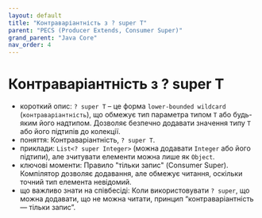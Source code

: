 ```yaml
---
layout: default
title: "Контраваріантність з ? super T"
parent: "PECS (Producer Extends, Consumer Super)"
grand_parent: "Java Core"
nav_order: 4
---
```


# Контраваріантність з ? super T

*   короткий опис: `? super T` – це форма `lower-bounded wildcard` (`контраваріантність`), що обмежує тип параметра типом `T` або будь-яким його надтипом. Дозволяє безпечно додавати значення типу `T` або його підтипів до колекції.
*   поняття: Контраваріантність, `? super T`.
*   приклади: `List<? super Integer>` (можна додавати `Integer` або його підтипи), але зчитувати елементи можна лише як `Object`.
*   ключові моменти: Правило "тільки запис" (Consumer Super). Компілятор дозволяє додавання, але обмежує читання, оскільки точний тип елемента невідомий.
*   що важливо знати на співбесіді: Коли використовувати `? super`, що можна додавати, що не можна читати, принцип “контраваріантність — тільки запис”.
